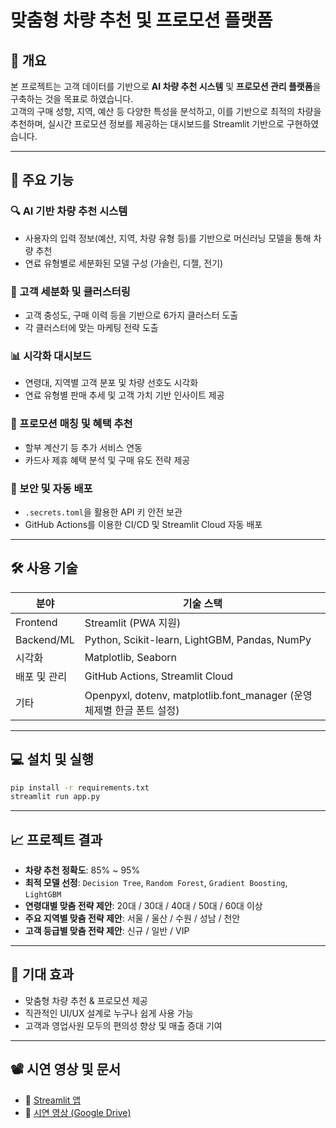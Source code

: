 # 맞춤형 차량 추천 및 프로모션 플랫폼

## 🧭 개요
본 프로젝트는 고객 데이터를 기반으로 **AI 차량 추천 시스템** 및 **프로모션 관리 플랫폼**을 구축하는 것을 목표로 하였습니다.  
고객의 구매 성향, 지역, 예산 등 다양한 특성을 분석하고, 이를 기반으로 최적의 차량을 추천하며, 실시간 프로모션 정보를 제공하는 대시보드를 Streamlit 기반으로 구현하였습니다.

---

## 🚀 주요 기능

### 🔍 AI 기반 차량 추천 시스템
- 사용자의 입력 정보(예산, 지역, 차량 유형 등)를 기반으로 머신러닝 모델을 통해 차량 추천
- 연료 유형별로 세분화된 모델 구성 (가솔린, 디젤, 전기)

### 🧠 고객 세분화 및 클러스터링
- 고객 충성도, 구매 이력 등을 기반으로 6가지 클러스터 도출
- 각 클러스터에 맞는 마케팅 전략 도출

### 📊 시각화 대시보드
- 연령대, 지역별 고객 분포 및 차량 선호도 시각화
- 연료 유형별 판매 추세 및 고객 가치 기반 인사이트 제공

### 🎯 프로모션 매칭 및 혜택 추천
- 할부 계산기 등 추가 서비스 연동
- 카드사 제휴 혜택 분석 및 구매 유도 전략 제공

### 🔐 보안 및 자동 배포
- `.secrets.toml`을 활용한 API 키 안전 보관
- GitHub Actions를 이용한 CI/CD 및 Streamlit Cloud 자동 배포

---

## 🛠 사용 기술

| 분야 | 기술 스택 |
|------|------------|
| Frontend | Streamlit (PWA 지원) |
| Backend/ML | Python, Scikit-learn, LightGBM, Pandas, NumPy |
| 시각화 | Matplotlib, Seaborn |
| 배포 및 관리 | GitHub Actions, Streamlit Cloud |
| 기타 | Openpyxl, dotenv, matplotlib.font_manager (운영체제별 한글 폰트 설정) |

---

## 💻 설치 및 실행

```bash
pip install -r requirements.txt
streamlit run app.py
```

---

## 📈 프로젝트 결과

- **차량 추천 정확도**: 85% ~ 95%
- **최적 모델 선정**: `Decision Tree`, `Random Forest`, `Gradient Boosting`, `LightGBM`
- **연령대별 맞춤 전략 제안**: 20대 / 30대 / 40대 / 50대 / 60대 이상
- **주요 지역별 맞춤 전략 제안**: 서울 / 울산 / 수원 / 성남 / 천안
- **고객 등급별 맞춤 전략 제안**: 신규 / 일반 / VIP

---

## 🏁 기대 효과

- 맞춤형 차량 추천 & 프로모션 제공
- 직관적인 UI/UX 설계로 누구나 쉽게 사용 가능
- 고객과 영업사원 모두의 편의성 향상 및 매출 증대 기여

---

## 📽️ 시연 영상 및 문서

- 🔗 [Streamlit 앱](https://hyundai-crm-analysis-codeworks.streamlit.app/)
- 🎥 [시연 영상 (Google Drive)](https://docs.google.com/file/d/1hor22304b4WGEhOolFn4Hxg05QbQcAMw/preview)

